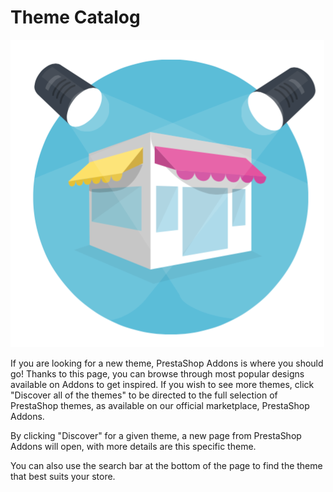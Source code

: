 # Theme Catalog

![](../../../.gitbook/assets/51839899%20%284%29%20%284%29.png)

 If you are looking for a new theme, PrestaShop Addons is where you should go! Thanks to this page, you can browse through most popular designs available on Addons to get inspired. If you wish to see more themes, click "Discover all of the themes" to be directed to the full selection of PrestaShop themes, as available on our official marketplace, PrestaShop Addons.

By clicking "Discover" for a given theme, a new page from PrestaShop Addons will open, with more details are this specific theme.

You can also use the search bar at the bottom of the page to find the theme that best suits your store.


